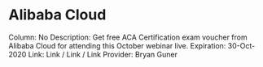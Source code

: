 # Alibaba Cloud

Column: No
Description: Get free ACA Certification exam voucher from Alibaba Cloud for attending this October webinar live.
Expiration: 30-Oct-2020
Link: Link / Link / Link
Provider: Bryan Guner
